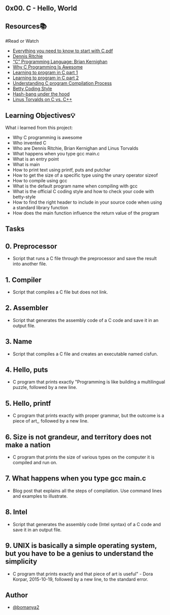 
## 0x00. C - Hello, World





## Resources📚
   #Read or Watch

 - [Everything you need to know to start with C.pdf](https://alx-intranet.hbtn.io/rltoken/PkAydT3D9u5pN3nPCAlNZQ)
 - [Dennis Ritchie](https://alx-intranet.hbtn.io/rltoken/YWFrRob_-Yo-_NQikMLI-g)
 - [“C” Programming Language: Brian Kernighan](https://alx-intranet.hbtn.io/rltoken/W4oygfMgAp5Hyc7o6QuSYQ)
 - [Why C Programming Is Awesome](https://alx-intranet.hbtn.io/rltoken/WYdE1novaWa0yt5fzGvLBw)
 - [Learning to program in C part 1](https://alx-intranet.hbtn.io/rltoken/aE_pZLbexuLroHA0FmjLbw)
 - [Learning to program in C part 2](https://alx-intranet.hbtn.io/rltoken/3a5y1N-0FlTaPbKRxlRLlQ)
 - [Understanding C program Compilation Process](https://alx-intranet.hbtn.io/rltoken/idYJyVfQRZ9e5aljiT5UKg)
 - [Betty Coding Style](https://alx-intranet.hbtn.io/rltoken/Iu2Vb1CbDPMHuDJG1iILKA)
 - [Hash-bang under the hood](https://alx-intranet.hbtn.io/rltoken/zwv5CHLybXN6KFmsjbu_tg)
 - [Linus Torvalds on C vs. C++](https://alx-intranet.hbtn.io/rltoken/JrokM8Pk6bd9wPqQvEfSAA)

## Learning Objectives💡

What i learned from this project:

- Why C programming is awesome
- Who invented C
- Who are Dennis Ritchie, Brian Kernighan and Linus Torvalds
- What happens when you type gcc main.c
- What is an entry point
- What is main
- How to print text using printf, puts and putchar
- How to get the size of a specific type using the unary operator sizeof
- How to compile using gcc
- What is the default program name when compiling with gcc
- What is the official C coding style and how to check your code with betty-style
- How to find the right header to include in your source code when using a standard library function
- How does the main function influence the return value of the program



## Tasks

## 0. Preprocessor
- Script that runs a C file through the preprocessor and save the result into another file.
## 1. Compiler
- Script that compiles a C file but does not link.
## 2. Assembler
- Script that generates the assembly code of a C code and save it in an output file.
## 3. Name
- Script that compiles a C file and creates an executable named cisfun.
## 4. Hello, puts
- C program that prints exactly "Programming is like building a multilingual puzzle, followed by a new line.
## 5. Hello, printf
- C program that prints exactly with proper grammar, but the outcome is a piece of art,, followed by a new line.
## 6. Size is not grandeur, and territory does not make a nation
-  C program that prints the size of various types on the computer it is compiled and run on.
## 7. What happens when you type gcc main.c
- Blog post that explains all the steps of compilation. Use command lines and examples to illustrate.
## 8. Intel
- Script that generates the assembly code (Intel syntax) of a C code and save it in an output file.
## 9. UNIX is basically a simple operating system, but you have to be a genius to understand the simplicity
- C program that prints exactly and that piece of art is useful" - Dora Korpar, 2015-10-19, followed by a new line, to the standard error.



## Author

- [@bomanya2](https://www.github.com/bomanya2)


